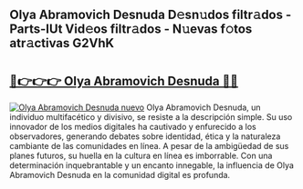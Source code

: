 ## Olya Abramovich Desnuda D𝚎sn𝚞dos filtr𝚊dos - Parts-IUt Vid𝚎os filtr𝚊dos - N𝚞evas f𝚘tos atr𝚊ctivas G2VhK

# <h2><a href="http://mb665ty.tromn.icu/?c=Olya+Abramovich+Desnuda">🔗👉👉👉 Olya Abramovich Desnuda 🔗🔗</a></h2>

[![Olya Abramovich Desnuda nuevo](https://i.imgur.com/pEAQMta.gif)](http://mb665ty.tromn.icu/?c=Olya+Abramovich+Desnuda)
Olya Abramovich Desnuda, un individuo multifacético y divisivo, se resiste a la descripción simple. Su uso innovador de los medios digitales ha cautivado y enfurecido a los observadores, generando debates sobre identidad, ética y la naturaleza cambiante de las comunidades en línea. A pesar de la ambigüedad de sus planes futuros, su huella en la cultura en línea es imborrable. Con una determinación inquebrantable y un encanto innegable, la influencia de Olya Abramovich Desnuda en la comunidad digital es profunda.
